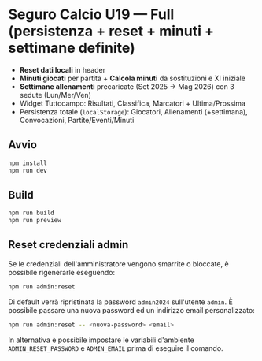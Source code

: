 # Seguro Calcio U19 — Full (persistenza + reset + minuti + settimane definite)

- **Reset dati locali** in header
- **Minuti giocati** per partita + **Calcola minuti** da sostituzioni e XI iniziale
- **Settimane allenamenti** precaricate (Set 2025 → Mag 2026) con 3 sedute (Lun/Mer/Ven)
- Widget Tuttocampo: Risultati, Classifica, Marcatori + Ultima/Prossima
- Persistenza totale (`localStorage`): Giocatori, Allenamenti (+settimana), Convocazioni, Partite/Eventi/Minuti

## Avvio
```bash
npm install
npm run dev
```

## Build
```bash
npm run build
npm run preview
```

## Reset credenziali admin
Se le credenziali dell'amministratore vengono smarrite o bloccate, è possibile rigenerarle eseguendo:

```bash
npm run admin:reset
```

Di default verrà ripristinata la password `admin2024` sull'utente `admin`. È possibile passare una nuova password ed un indirizzo email personalizzato:

```bash
npm run admin:reset -- <nuova-password> <email>
```

In alternativa è possibile impostare le variabili d'ambiente `ADMIN_RESET_PASSWORD` e `ADMIN_EMAIL` prima di eseguire il comando.
